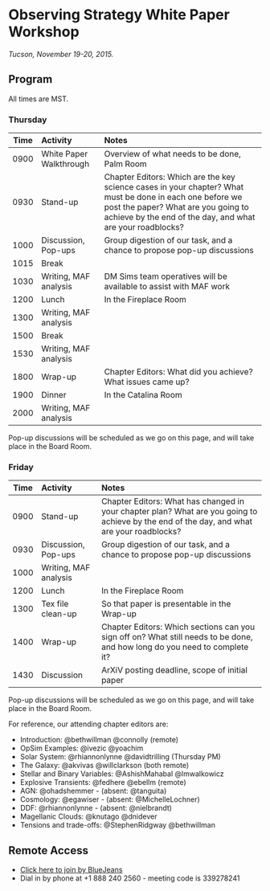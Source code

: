# Observing Strategy White Paper Workshop

*Tucson, November 19-20, 2015.*

## Program

All times are MST.

### Thursday

|   **Time**     |   **Activity**   |   **Notes**  |
|:--------------:|:-----------------|:-------------|
|   0900         | White Paper Walkthrough  | Overview of what needs to be done, Palm Room |
|   0930         | Stand-up                 | Chapter Editors: Which are the key science cases in your chapter? What must be done in each one before we post the paper? What are you going to achieve by the end of the day, and what are your roadblocks? | 
|   1000         | Discussion, Pop-ups      | Group digestion of our task, and a chance to propose pop-up discussions |
|   1015         | Break                    | | 
|   1030         | Writing, MAF analysis    | DM Sims team operatives will be available to assist with MAF work | 
|   1200         | Lunch                    | In the Fireplace Room |
|   1300         | Writing, MAF analysis    | |
|   1500         | Break                    | |
|   1530         | Writing, MAF analysis    | | 
|   1800         | Wrap-up                  | Chapter Editors: What did you achieve? What issues came up? |
|   1900         | Dinner                   | In the Catalina Room | 
|   2000         | Writing, MAF analysis    | | 

Pop-up discussions will be scheduled as we go on this page, and will take place in the Board Room.

### Friday

|   **Time**     |   **Activity**   |   **Notes**  |
|:--------------:|:-----------------|:-------------|
|   0900         | Stand-up                 | Chapter Editors: What has changed in your chapter plan? What are you going to achieve by the end of the day, and what are your roadblocks? | 
|   0930         | Discussion, Pop-ups      | Group digestion of our task, and a chance to propose pop-up discussions |
|   1000         | Writing, MAF analysis    | | 
|   1200         | Lunch                    | In the Fireplace Room |
|   1300         | Tex file clean-up        | So that paper is presentable in the Wrap-up |
|   1400         | Wrap-up                  | Chapter Editors: Which sections can you sign off on? What still needs to be done, and how long do you need to complete it? |
|   1430         | Discussion               | ArXiV posting deadline, scope of initial paper | 

Pop-up discussions will be scheduled as we go on this page, and will take place in the Board Room.

For reference, our attending chapter editors are:

* Introduction: @bethwillman @connolly (remote)
* OpSim Examples: @ivezic @yoachim
* Solar System: @rhiannonlynne @davidtrilling (Thursday PM)
* The Galaxy: @akvivas @willclarkson (both remote)
* Stellar and Binary Variables: @AshishMahabal @lmwalkowicz 
* Explosive Transients: @fedhere @ebellm (remote)
* AGN: @ohadshemmer - (absent: @tanguita)
* Cosmology: @egawiser - (absent: @MichelleLochner)
* DDF: @rhiannonlynne - (absent: @nielbrandt)
* Magellanic Clouds: @knutago @dnidever
* Tensions and trade-offs: @StephenRidgway @bethwillman


## Remote Access

* [Click here to join by BlueJeans](https://bluejeans.com/339278241/85719?src=htmlEmail&g=onxxe5djpjagy43toqxg64th)
* Dial in by phone at +1 888 240 2560 - meeting code is 339278241
